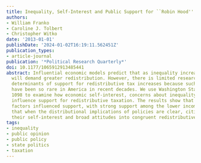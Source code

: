 ```yaml
---
title: Inequality, Self-Interest and Public Support for ``Robin Hood'' Tax Policies
authors:
- William Franko
- Caroline J. Tolbert
- Christopher Witko
date: '2013-01-01'
publishDate: '2024-01-02T16:19:11.562451Z'
publication_types:
- article-journal
publication: '*Political Research Quarterly*'
doi: 10.1177/1065912913485441
abstract: Influential economic models predict that as inequality increases, the public
  will demand greater redistribution. However, there is limited research into the
  determinants of support for redistributive tax increases because such proposals
  have been so rare in America in recent decades. We use Washington State's Proposition
  1098 to examine how economic self-interest, concerns about inequality, and partisanship
  influence support for redistributive taxation. The results show that all of these
  factors influenced support, with strong support among the lower income, indicating
  that when the distributional implications of policies are clear, citizens can translate
  their self-interest and broad attitudes into congruent redistributive preferences.
tags:
- inequality
- public opinion
- public policy
- state politics
- taxation
---
```

